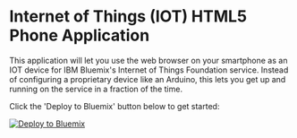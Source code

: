 # Internet of Things (IOT) HTML5 Phone Application

This application will let you use the web browser on your smartphone as an IOT device for IBM Bluemix's Internet of Things Foundation service. Instead of configuring a proprietary device like an Arduino, this lets you get up and running on the service in a fraction of the time.

Click the 'Deploy to Bluemix' button below to get started:

[![Deploy to Bluemix](https://bluemix.net/deploy/button.png)](https://bluemix.net/deploy?repository=https://github.com/ibm-messaging/iot-html5-phone)
